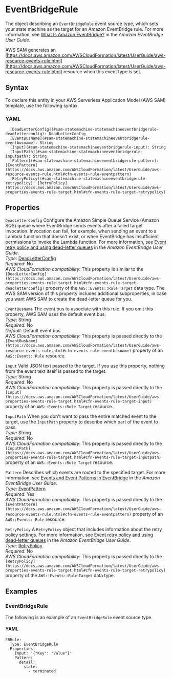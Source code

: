 # EventBridgeRule<a name="sam-property-statemachine-statemachineeventbridgerule"></a>

The object describing an `EventBridgeRule` event source type, which sets your state machine as the target for an Amazon EventBridge rule\. For more information, see [What Is Amazon EventBridge?](https://docs.aws.amazon.com/eventbridge/latest/userguide/what-is-amazon-eventbridge.html) in the *Amazon EventBridge User Guide*\.

AWS SAM generates an [https://docs.aws.amazon.com/AWSCloudFormation/latest/UserGuide/aws-resource-events-rule.html](https://docs.aws.amazon.com/AWSCloudFormation/latest/UserGuide/aws-resource-events-rule.html) resource when this event type is set\.

## Syntax<a name="sam-property-statemachine-statemachineeventbridgerule-syntax"></a>

To declare this entity in your AWS Serverless Application Model \(AWS SAM\) template, use the following syntax\.

### YAML<a name="sam-property-statemachine-statemachineeventbridgerule-syntax.yaml"></a>

```
  [DeadLetterConfig](#sam-statemachine-statemachineeventbridgerule-deadletterconfig): DeadLetterConfig
  [EventBusName](#sam-statemachine-statemachineeventbridgerule-eventbusname): String
  [Input](#sam-statemachine-statemachineeventbridgerule-input): String
  [InputPath](#sam-statemachine-statemachineeventbridgerule-inputpath): String
  [Pattern](#sam-statemachine-statemachineeventbridgerule-pattern): [EventPattern](https://docs.aws.amazon.com/AWSCloudFormation/latest/UserGuide/aws-resource-events-rule.html#cfn-events-rule-eventpattern)
  [RetryPolicy](#sam-statemachine-statemachineeventbridgerule-retrypolicy): [RetryPolicy](https://docs.aws.amazon.com/AWSCloudFormation/latest/UserGuide/aws-properties-events-rule-target.html#cfn-events-rule-target-retrypolicy)
```

## Properties<a name="sam-property-statemachine-statemachineeventbridgerule-properties"></a>

 `DeadLetterConfig`   <a name="sam-statemachine-statemachineeventbridgerule-deadletterconfig"></a>
Configure the Amazon Simple Queue Service \(Amazon SQS\) queue where EventBridge sends events after a failed target invocation\. Invocation can fail, for example, when sending an event to a Lambda function that doesn't exist, or when EventBridge has insufficient permissions to invoke the Lambda function\. For more information, see [Event retry policy and using dead\-letter queues](https://docs.aws.amazon.com/eventbridge/latest/userguide/rule-dlq.html) in the *Amazon EventBridge User Guide*\.  
*Type*: [DeadLetterConfig](sam-property-statemachine-statemachinedeadletterconfig.md)  
*Required*: No  
*AWS CloudFormation compatibility*: This property is similar to the `[DeadLetterConfig](https://docs.aws.amazon.com/AWSCloudFormation/latest/UserGuide/aws-properties-events-rule-target.html#cfn-events-rule-target-deadletterconfig)` property of the `AWS::Events::Rule` `Target` data type\. The AWS SAM version of this property includes additional subproperties, in case you want AWS SAM to create the dead\-letter queue for you\.

 `EventBusName`   <a name="sam-statemachine-statemachineeventbridgerule-eventbusname"></a>
The event bus to associate with this rule\. If you omit this property, AWS SAM uses the default event bus\.  
*Type*: String  
*Required*: No  
*Default*: Default event bus  
*AWS CloudFormation compatibility*: This property is passed directly to the `[EventBusName](https://docs.aws.amazon.com/AWSCloudFormation/latest/UserGuide/aws-resource-events-rule.html#cfn-events-rule-eventbusname)` property of an `AWS::Events::Rule` resource\.

 `Input`   <a name="sam-statemachine-statemachineeventbridgerule-input"></a>
Valid JSON text passed to the target\. If you use this property, nothing from the event text itself is passed to the target\.  
*Type*: String  
*Required*: No  
*AWS CloudFormation compatibility*: This property is passed directly to the `[Input](https://docs.aws.amazon.com/AWSCloudFormation/latest/UserGuide/aws-properties-events-rule-target.html#cfn-events-rule-target-input)` property of an `AWS::Events::Rule Target` resource\.

 `InputPath`   <a name="sam-statemachine-statemachineeventbridgerule-inputpath"></a>
When you don't want to pass the entire matched event to the target, use the `InputPath` property to describe which part of the event to pass\.  
*Type*: String  
*Required*: No  
*AWS CloudFormation compatibility*: This property is passed directly to the `[InputPath](https://docs.aws.amazon.com/AWSCloudFormation/latest/UserGuide/aws-properties-events-rule-target.html#cfn-events-rule-target-inputpath)` property of an `AWS::Events::Rule Target` resource\.

 `Pattern`   <a name="sam-statemachine-statemachineeventbridgerule-pattern"></a>
Describes which events are routed to the specified target\. For more information, see [Events and Event Patterns in EventBridge](https://docs.aws.amazon.com/eventbridge/latest/userguide/eventbridge-and-event-patterns.html) in the *Amazon EventBridge User Guide*\.  
*Type*: [EventPattern](https://docs.aws.amazon.com/AWSCloudFormation/latest/UserGuide/aws-resource-events-rule.html#cfn-events-rule-eventpattern)  
*Required*: Yes  
*AWS CloudFormation compatibility*: This property is passed directly to the `[EventPattern](https://docs.aws.amazon.com/AWSCloudFormation/latest/UserGuide/aws-resource-events-rule.html#cfn-events-rule-eventpattern)` property of an `AWS::Events::Rule` resource\.

 `RetryPolicy`   <a name="sam-statemachine-statemachineeventbridgerule-retrypolicy"></a>
A `RetryPolicy` object that includes information about the retry policy settings\. For more information, see [Event retry policy and using dead\-letter queues](https://docs.aws.amazon.com/eventbridge/latest/userguide/rule-dlq.html) in the *Amazon EventBridge User Guide*\.  
*Type*: [RetryPolicy](https://docs.aws.amazon.com/AWSCloudFormation/latest/UserGuide/aws-properties-events-rule-target.html#cfn-events-rule-target-retrypolicy)  
*Required*: No  
*AWS CloudFormation compatibility*: This property is passed directly to the `[RetryPolicy](https://docs.aws.amazon.com/AWSCloudFormation/latest/UserGuide/aws-properties-events-rule-target.html#cfn-events-rule-target-retrypolicy)` property of the `AWS::Events::Rule` `Target` data type\.

## Examples<a name="sam-property-statemachine-statemachineeventbridgerule--examples"></a>

### EventBridgeRule<a name="sam-property-statemachine-statemachineeventbridgerule--examples--eventbridgerule"></a>

The following is an example of an `EventBridgeRule` event source type\.

#### YAML<a name="sam-property-statemachine-statemachineeventbridgerule--examples--eventbridgerule--yaml"></a>

```
EBRule:
  Type: EventBridgeRule
  Properties:
    Input: '{"Key": "Value"}'
    Pattern:
      detail:
        state:
          - terminated
```